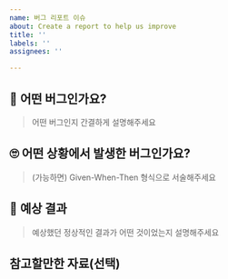 ```yaml
---
name: 버그 리포트 이슈
about: Create a report to help us improve
title: ''
labels: ''
assignees: ''

---
```


## 🐞 어떤 버그인가요?

> 어떤 버그인지 간결하게 설명해주세요

##  🙄 어떤 상황에서 발생한 버그인가요?

> (가능하면) Given-When-Then 형식으로 서술해주세요

##  🎁 예상 결과

> 예상했던 정상적인 결과가 어떤 것이었는지 설명해주세요

## 참고할만한 자료(선택)
